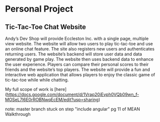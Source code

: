 Personal Project
========
Tic-Tac-Toe Chat Website
--------------------
Andy’s Dev Shop will provide Eccleston Inc. with a single page,
multiple view website. The website will allow two users to play
tic-tac-toe and use an online chat feature. The site also registers
new users and authenticates returning users. The website’s backend
will store user data and data generated by game play. The website then
uses backend data to enhance the user experience. Players can compare
their personal scores to their friends and the website’s top players.
The website will provide a fun and interactive web application that
allows players to enjoy the classic game of tic-tac-toe while while
chatting.

My full scope of work is [here]
(https://docs.google.com/document/d/1Vrap20iEvph0VQb09wn_f-MOSeL7l6E0rROBNwqEcEM/edit?usp=sharing)

note: master branch stuck on step "include angular" pg 11 of MEAN Walkthrough
